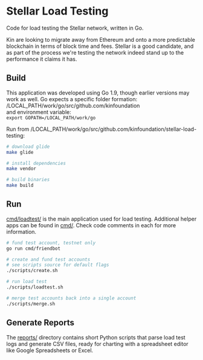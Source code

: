 # Stellar Load Testing

Code for load testing the Stellar network, written in Go.

Kin are looking to migrate away from Ethereum and onto a more predictable blockchain in terms of block time and fees.
Stellar is a good candidate, and as part of the process we're testing the network indeed stand up to the performance
it claims it has.

## Build

This application was developed using Go 1.9, though earlier versions may work as well.
Go expects a specific folder formation: /LOCAL_PATH/work/go/src/github.com/kinfoundation  
and environment variable:  
`export GOPATH=/LOCAL_PATH/work/go`

Run from /LOCAL_PATH/work/go/src/github.com/kinfoundation/stellar-load-testing:

```bash
# download glide
make glide

# install dependencies
make vendor

# build binaries
make build
```

## Run

[cmd/loadtest/](cmd/loadtest/) is the main application used for load testing.
Additional helper apps can be found in [cmd/](cmd/).
Check code comments in each for more information.

```bash
# fund test account, testnet only
go run cmd/friendbot

# create and fund test accounts
# see scripts source for default flags
./scripts/create.sh

# run load test
./scripts/loadtest.sh

# merge test accounts back into a single account
./scripts/merge.sh
```

## Generate Reports

The [reports/](reports/) directory contains short Python scripts that parse load test logs
and generate CSV files, ready for charting with a spreadsheet editor like Google Spreadsheets or Excel.
